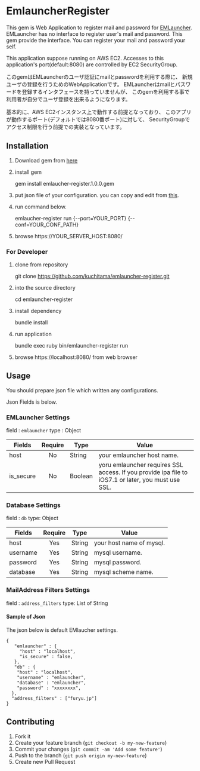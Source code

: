 # EmlauncherRegister

This gem is Web Application to register mail and password for [EMLauncher](https://github.com/KLab/emlauncher).
EMLauncher has no interface to register user's mail and password.
This gem provide the interface.
You can register your mail and password your self.

This application suppose running on AWS EC2.
Accesses to this application's port(default:8080) are controlled by EC2 SecurityGroup.

このgemはEMLauncherのユーザ認証にmailとpasswordを利用する際に、
新規ユーザの登録を行うためのWebApplicationです。
EMLauncherはmailとパスワードを登録するインタフェースを持っていませんが、
このgemを利用する事で利用者が自分でユーザ登録を出来るようになります。

基本的に、AWS EC2インスタンス上で動作する前提となっており、
このアプリが動作するポート(デフォルトでは8080番ポート)に対して、
SecurityGroupでアクセス制限を行う前提での実装となっています。


## Installation

1. Download gem from [here](#TODO)
2. install gem

    gem install emlaucher-register.1.0.0.gem

3. put json file of your configuration. you can copy and edit from [this](#TODO).

4. run command below.

    emlaucher-register run {--port=YOUR_PORT} {--conf=YOUR_CONF_PATH}

5. browse https://YOUR_SERVER_HOST:8080/

### For Developer

1. clone from repository

    git clone https://github.com/kuchitama/emlauncher-register.git

2. into the source directory

    cd emlauncher-register

3. install dependency

    bundle install

4. run application

    bundle exec ruby bin/emlauncher-register run

5. browse https://localhost:8080/ from web browser


## Usage

You should prepare json file which written any configurations.

Json Fields is below. 


### EMLauncher Settings

field : `emlauncher`
type : Object

|Fields|Require|Type|Value|
|------|:-----:|----|-----|
|host| No | String | your emlauncher host name. |
|is_secure| No | Boolean | yoru emlauncher requires SSL access. If you provide ipa file to iOS7.1 or later, you must use SSL. | 

### Database Settings

field : `db`
type: Object

|Fields|Require|Type|Value|
|------|:-----:|----|-----|
|host | Yes | String | your host name of mysql. |
|username | Yes | String | mysql username. |
|password| Yes | String | mysql password. |
|database | Yes | String | mysql scheme name. |

### MailAddress Filters Settings

field : `address_filters`
type: List of String


#### Sample of Json
The json below is default EMlaucher settings.

```
{
   "emlauncher" : {
     "host" : "localhost",
     "is_secure" : false,
   },
   "db" : {
    "host" : "localhost",
    "username" : "emlauncher",
    "database" : "emlauncher",
    "password" : "xxxxxxxx",
  },
  "address_filters" : ["furyu.jp"]
}
```

## Contributing

1. Fork it
2. Create your feature branch (`git checkout -b my-new-feature`)
3. Commit your changes (`git commit -am 'Add some feature'`)
4. Push to the branch (`git push origin my-new-feature`)
5. Create new Pull Request
